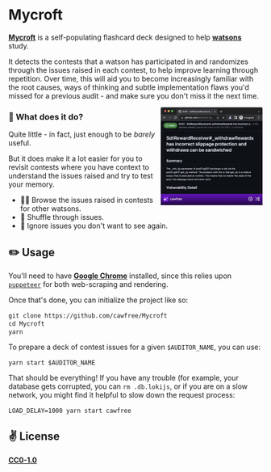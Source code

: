 # Mycroft

[__Mycroft__](https://github.com/cawfree/Mycroft) is a self-populating flashcard deck designed to help [__watsons__](https://audits.sherlock.xyz/leaderboard) study.

It detects the contests that a watson has participated in and randomizes through the issues raised in each contest, to help improve learning through repetition. Over time, this will aid you to become increasingly familiar with the root causes,  ways of thinking and subtle implementation flaws you'd missed for a previous audit - and make sure you don't miss it the next time.

<div>
  <img align="right" width="40%" src="public/preview.jpg">
</div>

### 🤔 What does it do?

Quite little - in fact, just enough to be _barely_ useful.

But it does make it a lot easier for you to revisit contests where you have context to understand the issues raised and try to test your memory.

- 🕵️‍♀️ Browse the issues raised in contests for other watsons.
- 🔀 Shuffle through issues.
- 🚫 Ignore issues you don't want to see again.

## ✏️ Usage

You'll need to have [__Google Chrome__](https://blog.google/products/chrome/) installed, since this relies upon [`puppeteer`](https://github.com/puppeteer/puppeteer) for both web-scraping and rendering.

Once that's done, you can initialize the project like so:

```shell
git clone https://github.com/cawfree/Mycroft
cd Mycroft
yarn
```

To prepare a deck of contest issues for a given `$AUDITOR_NAME`, you can use:

```shell
yarn start $AUDITOR_NAME
```

That should be everything! If you have any trouble (for example, your database gets corrupted, you can `rm .db.lokijs`, or if you are on a slow network, you might find it helpful to slow down the request process:

```shell
LOAD_DELAY=1000 yarn start cawfree
```

## ✌️ License
[__CC0-1.0__](LICENSE.md)
